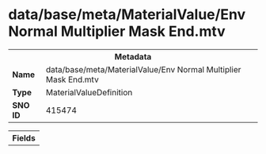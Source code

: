 <h1>data/base/meta/MaterialValue/Env Normal Multiplier Mask End.mtv</h1><table><tr><th colspan="100%">Metadata</th></tr><tr><td><b>Name</b></td><td>data/base/meta/MaterialValue/Env Normal Multiplier Mask End.mtv</td></tr><tr><td><b>Type</b></td><td>MaterialValueDefinition</td></tr><tr><td><b>SNO ID</b></td><td>415474</td></tr></table>

<table><tr><th colspan="100%">Fields</th></tr></table>


